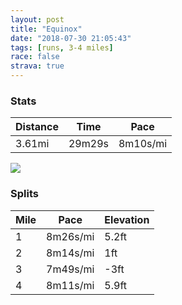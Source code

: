 ```yaml
---
layout: post
title: "Equinox"
date: "2018-07-30 21:05:43"
tags: [runs, 3-4 miles]
race: false
strava: true
---
```


### Stats

| Distance | Time | Pace |
|----------|------|------|
|3.61mi|29m29s|8m10s/mi|

<img src='https://maps.googleapis.com/maps/api/staticmap?maptype=roadmap&path=enc:oxrwFlgqbMqCwDf@mDmAeBof@qZgDzJ_H{AoHbS{@lGfAt@aBdG|VtTxSjK|@|Cl]~P|GpHm@bJpAzA~B{BhDyIgSsTsKiHl@eEiAqCoFeDuCnEmHwA&key=AIzaSyC1MId7bFpkLXNAaYhBSTb8jLyiSqzbDtM&size=800x800&markers=color:yellow|label:S|40.73368,-73.98535&markers=color:green|label:F|40.73857,-73.98987000000001'>

### Splits

| Mile | Pace | Elevation |
|------|------|-----------|
|1|8m26s/mi|5.2ft|
|2|8m14s/mi|1ft|
|3|7m49s/mi|-3ft|
|4|8m11s/mi|5.9ft|
